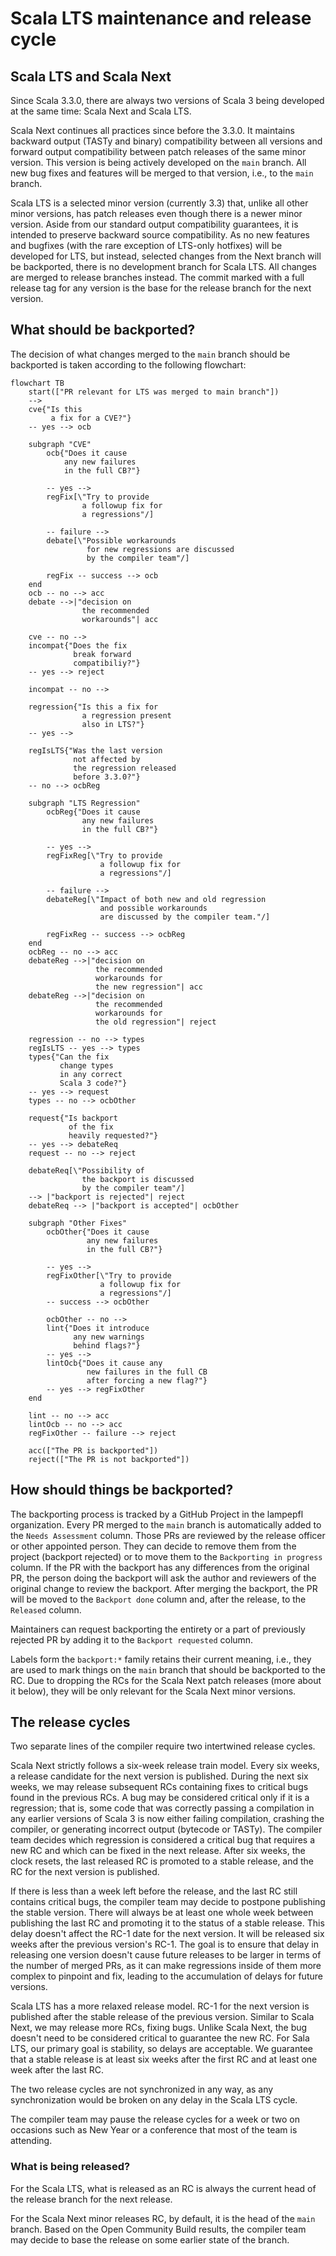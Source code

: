 # Scala LTS maintenance and release cycle

## Scala LTS and Scala Next

Since Scala 3.3.0, there are always two versions of Scala 3 being developed at the same time: Scala Next and Scala LTS.

Scala Next continues all practices since before the 3.3.0. It maintains backward output (TASTy and binary) compatibility between all versions and forward output compatibility between patch releases of the same minor version. This version is being actively developed on the `main` branch. All new bug fixes and features will be merged to that version, i.e., to the `main` branch.

Scala LTS is a selected minor version (currently 3.3) that, unlike all other minor versions, has patch releases even though there is a newer minor version. Aside from our standard output compatibility guarantees, it is intended to preserve backward source compatibility. As no new features and bugfixes (with the rare exception of LTS-only hotfixes) will be developed for LTS, but instead, selected changes from the Next branch will be backported, there is no development branch for Scala LTS. All changes are merged to release branches instead. The commit marked with a full release tag for any version is the base for the release branch for the next version.

## What should be backported?

The decision of what changes merged to the `main` branch should be backported is taken according to the following flowchart:

```mermaid
flowchart TB
    start(["PR relevant for LTS was merged to main branch"])
    -->
    cve{"Is this
         a fix for a CVE?"}
    -- yes --> ocb

    subgraph "CVE"
        ocb{"Does it cause
            any new failures
            in the full CB?"}

        -- yes -->
        regFix[\"Try to provide
                a followup fix for
                a regressions"/]

        -- failure -->
        debate[\"Possible workarounds
                 for new regressions are discussed
                 by the compiler team"/]

        regFix -- success --> ocb
    end
    ocb -- no --> acc
    debate -->|"decision on
                the recommended
                workarounds"| acc

    cve -- no -->
    incompat{"Does the fix
              break forward
              compatibiliy?"}
    -- yes --> reject

    incompat -- no -->

    regression{"Is this a fix for
                a regression present
                also in LTS?"}
    -- yes -->

    regIsLTS{"Was the last version
              not affected by
              the regression released
              before 3.3.0?"}
    -- no --> ocbReg

    subgraph "LTS Regression"
        ocbReg{"Does it cause
                any new failures
                in the full CB?"}

        -- yes -->
        regFixReg[\"Try to provide
                    a followup fix for
                    a regressions"/]

        -- failure -->
        debateReg[\"Impact of both new and old regression
                    and possible workarounds
                    are discussed by the compiler team."/]

        regFixReg -- success --> ocbReg
    end
    ocbReg -- no --> acc
    debateReg -->|"decision on
                   the recommended
                   workarounds for
                   the new regression"| acc
    debateReg -->|"decision on
                   the recommended
                   workarounds for
                   the old regression"| reject

    regression -- no --> types
    regIsLTS -- yes --> types
    types{"Can the fix
           change types
           in any correct
           Scala 3 code?"}
    -- yes --> request
    types -- no --> ocbOther

    request{"Is backport
             of the fix
             heavily requested?"}
    -- yes --> debateReq
    request -- no --> reject

    debateReq[\"Possibility of
                the backport is discussed
                by the compiler team"/]
    --> |"backport is rejected"| reject
    debateReq --> |"backport is accepted"| ocbOther

    subgraph "Other Fixes"
        ocbOther{"Does it cause
                 any new failures
                 in the full CB?"}

        -- yes -->
        regFixOther[\"Try to provide
                    a followup fix for
                    a regressions"/]
        -- success --> ocbOther

        ocbOther -- no -->
        lint{"Does it introduce
              any new warnings
              behind flags?"}
        -- yes -->
        lintOcb{"Does it cause any
                 new failures in the full CB
                 after forcing a new flag?"}
        -- yes --> regFixOther
    end

    lint -- no --> acc
    lintOcb -- no --> acc
    regFixOther -- failure --> reject

    acc(["The PR is backported"])
    reject(["The PR is not backported"])
```

## How should things be backported?

The backporting process is tracked by a GitHub Project in the lampepfl organization. Every PR merged to the `main` branch is automatically added to the `Needs Assessment` column. Those PRs are reviewed by the release officer or other appointed person. They can decide to remove them from the project (backport rejected) or to move them to the `Backporting in progress` column. If the PR with the backport has any differences from the original PR, the person doing the backport will ask the author and reviewers of the original change to review the backport. After merging the backport, the PR will be moved to the `Backport done` column and, after the release, to the `Released` column.

Maintainers can request backporting the entirety or a part of previously rejected PR by adding it to the `Backport requested` column.

Labels form the `backport:*` family retains their current meaning, i.e., they are used to mark things on the `main` branch that should be backported to the RC. Due to dropping the RCs for the Scala Next patch releases (more about it below), they will be only relevant for the Scala Next minor versions.

## The release cycles

Two separate lines of the compiler require two intertwined release cycles.

Scala Next strictly follows a six-week release train model. Every six weeks, a release candidate for the next version is published. During the next six weeks, we may release subsequent RCs containing fixes to critical bugs found in the previous RCs. A bug may be considered critical only if it is a regression; that is, some code that was correctly passing a compilation in any earlier versions of Scala 3 is now either failing compilation, crashing the compiler, or generating incorrect output (bytecode or TASTy). The compiler team decides which regression is considered a critical bug that requires a new RC and which can be fixed in the next release. After six weeks, the clock resets, the last released RC is promoted to a stable release, and the RC for the next version is published.

If there is less than a week left before the release, and the last RC still contains critical bugs, the compiler team may decide to postpone publishing the stable version.  There will always be at least one whole week between publishing the last RC and promoting it to the status of a stable release. This delay doesn't affect the RC-1 date for the next version. It will be released six weeks after the previous version's RC-1. The goal is to ensure that delay in releasing one version doesn't cause future releases to be larger in terms of the number of merged PRs, as it can make regressions inside of them more complex to pinpoint and fix, leading to the accumulation of delays for future versions.

Scala LTS has a more relaxed release model. RC-1 for the next version is published after the stable release of the previous version. Similar to Scala Next, we may release more RCs, fixing bugs. Unlike Scala Next, the bug doesn't need to be considered critical to guarantee the new RC. For Sala LTS, our primary goal is stability, so delays are acceptable. We guarantee that a stable release is at least six weeks after the first RC and at least one week after the last RC.

The two release cycles are not synchronized in any way, as any synchronization would be broken on any delay in the Scala LTS cycle.

The compiler team may pause the release cycles for a week or two on occasions such as New Year or a conference that most of the team is attending.

### What is being released?

For the Scala LTS, what is released as an RC is always the current head of the release branch for the next release.

For the Scala Next minor releases RC, by default, it is the head of the `main` branch. Based on the Open Community Build results, the compiler team may decide to base the release on some earlier state of the branch.
